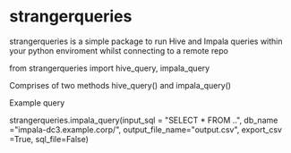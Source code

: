 # strangerqueries

strangerqueries is a simple package to run Hive and Impala queries within your python enviroment whilst connecting to a remote repo

from strangerqueries import hive_query, impala_query

Comprises of two methods
hive_query() and impala_query()

Example query

strangerqueries.impala_query(input_sql = "SELECT * FROM ..", db_name ="impala-dc3.example.corp/", output_file_name="output.csv", export_csv =True, sql_file=False)
